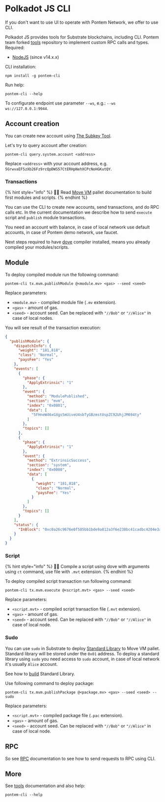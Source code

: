 # Polkadot JS CLI

If you don't want to use UI to operate with Pontem Network, we offer to use CLI.
 
Polkadot JS provides tools for Substrate blockchains, including CLI. Pontem team forked [tools](https://github.com/pontem-network/tools/tree/master/packages/api-cli) repository to implement custom RPC calls and types.
Required:

* [NodeJS](https://nodejs.org/en/download/) (since v14.x.x)

CLI installation:

```text
npm install -g pontem-cli
```

Run help:

```text
pontem-cli --help
```

To configurate endpoint use parameter `--ws`, e.g.: `--ws ws://127.0.0.1:9944`.

## Account creation

You can create new account using [The Subkey Tool](https://substrate.dev/docs/en/knowledgebase/integrate/subkey).

Let's try to query account after creation:

```text
pontem-cli query.system.account <address>
```

Replace `<address>` with your account address, e.g. `5GrwvaEF5zXb26Fz9rcQpDWS57CtERHpNehXCPcNoHGKutQY`.

### Transactions
 
{% hint style="info" %}
🧙‍♂️ Read [Move VM](../move_vm/README.md) pallet documentation to build first modules and scripts.
{% endhint %}

You can use the CLI to create new accounts, send transactions, and do RPC calls etc. In the current documentation we describe how to send `execute` script and `publish` module transactions.
 
You need an account with balance, in case of local network use default accounts, in case of Pontem demo network, use faucet.
 
Next steps required to have [dove](../move_vm/compiler_&_toolset.md) compiler installed, means you already compiled your modules/scripts.
 
## Module
 
To deploy compiled module run the following command:
 
```text
pontem-cli tx.mvm.publishModule @<module.mv> <gas> --seed <seed>
```
 
Replace parameters:
 
* `<module.mv>` - compiled module file (`.mv` extension).
* `<gas>` - amount of gas.
* `<seed>` - account seed. Can be replaced with `"//Bob"` or `"//Alice"` in case of local nodes. 
 
You will see result of the transaction execution:

```json
{
  "publishModule": {
    "dispatchInfo": {
      "weight": "181,818",
      "class": "Normal",
      "paysFee": "Yes"
    },
    "events": [
      {
        "phase": {
          "ApplyExtrinsic": "1"
        },
        "event": {
          "method": "ModulePublished",
          "section": "mvm",
          "index": "0x0801",
          "data": [
            "5FHneW46xGXgs5mUiveU4sbTyGBzmstUspZC92UhjJM694ty"
          ]
        },
        "topics": []
      },
      {
        "phase": {
          "ApplyExtrinsic": "1"
        },
        "event": {
          "method": "ExtrinsicSuccess",
          "section": "system",
          "index": "0x0000",
          "data": [
            {
              "weight": "181,818",
              "class": "Normal",
              "paysFee": "Yes"
            }
          ]
        },
        "topics": []
      }
    ],
    "status": {
      "InBlock": "0xc0a26c9676e0f585bb1bde9a812a3f6e238bc41cadbc4204e3acd9b3244d28a6"
    }
  }
}
```

### Script

{% hint style="info" %}
🧙‍♂️ Compile a script using dove with arguments using `ct` command, use file with `.mvt` extension.
{% endhint %}

To deploy compiled script transaction run following command:

```text
pontem-cli tx.mvm.execute @<script.mvt> <gas> --seed <seed>
```

Replace parameters:

* `<script.mvt>` - compiled script transaction file (`.mvt` extension).
* `<gas>` - amount of gas.
* `<seed>` - account seed. Can be replaced with `"//Bob"` or `"//Alice"` in case of local node.  


### Sudo

You can use `sudo` in Substrate to deploy [Standard Library](../move_vm/stdlib.md) to Move VM pallet. Standard library will be stored under the `0x01` address.
To deploy a standard library using `sudo` you need access to `sudo` account, in case of local network it's usually `Alice` account.

See how to [build](./local_node.md#standard-library) Standard Library.

Use following command to deploy package:

```text
pontem-cli tx.mvm.publishPackage @<package.mv> <gas> --seed <seed> --sudo
```

Replace parameters:

* `<script.mvt>` - compiled package file (`.pac` extension).
* `<gas>` - amount of gas.
* `<seed>` - account seed. Can be replaced with `"//Bob"` or `"//Alice"` in case of local node.  


## RPC

So see [RPC](../move_vm/rpc.md) documentation to see how to send requests to RPC using CLI.

## More

See [tools](https://github.com/pontem-network/tools/tree/master/packages/api-cli) documentation and also help:

```text
pontem-cli --help
```

